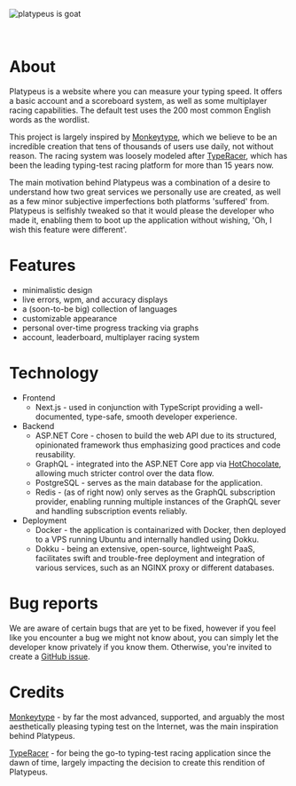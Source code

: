 ![platypeus is goat](https://github.com/user-attachments/assets/74a2442d-5bc9-4f9a-ae7a-1d8f62f24197)

<br />

# About

Platypeus is a website where you can measure your typing speed. It offers a basic account and a scoreboard system, as well as some multiplayer racing capabilities. The default test uses the 200 most common English words as the wordlist.

This project is largely inspired by [Monkeytype](https://monkeytype.com), which we believe to be an incredible creation that tens of thousands of users use daily, not without reason. The racing system was loosely modeled after [TypeRacer](https://play.typeracer.com), which has been the leading typing-test racing platform for more than 15 years now.

The main motivation behind Platypeus was a combination of a desire to understand how two great services we personally use are created, as well as a few minor subjective imperfections both platforms 'suffered' from. Platypeus is selfishly tweaked so that it would please the developer who made it, enabling them to boot up the application without wishing, 'Oh, I wish this feature were different'.

# Features

- minimalistic design
- live errors, wpm, and accuracy displays
- a (soon-to-be big) collection of languages
- customizable appearance
- personal over-time progress tracking via graphs
- account, leaderboard, multiplayer racing system

# Technology

- Frontend
  - Next.js - used in conjunction with TypeScript providing a well-documented, type-safe, smooth developer experience.
- Backend
  - ASP.NET Core - chosen to build the web API due to its structured, opinionated framework thus emphasizing good practices and code reusability.
  - GraphQL - integrated into the ASP.NET Core app via [HotChocolate](https://github.com/ChilliCream/graphql-platform), allowing much stricter control over the data flow.
  - PostgreSQL - serves as the main database for the application.
  - Redis - (as of right now) only serves as the GraphQL subscription provider, enabling running multiple instances of the GraphQL sever and handling subscription events reliably.
- Deployment
  - Docker - the application is containarized with Docker, then deployed to a VPS running Ubuntu and internally handled using Dokku.
  - Dokku - being an extensive, open-source, lightweight PaaS, facilitates swift and trouble-free deployment and integration of various services, such as an NGINX proxy or different databases.

# Bug reports

We are aware of certain bugs that are yet to be fixed, however if you feel like you encounter a bug we might not know about, you can simply let the developer know privately if you know them. Otherwise, you're invited to create a [GitHub issue](https://github.com/dsrtmc/platypeus/issues).

# Credits

[Monkeytype](https://monkeytype.com) - by far the most advanced, supported, and arguably the most aesthetically pleasing typing test on the Internet, was the main inspiration behind Platypeus.

[TypeRacer](https://play.typeracer.com) - for being the go-to typing-test racing application since the dawn of time, largely impacting the decision to create this rendition of Platypeus.

